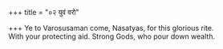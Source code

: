 +++
title = "०२ युवं वरो"

+++
Ye to Varosusaman come, Nasatyas, for this glorious rite.  
     With your protecting aid. Strong Gods, who pour down wealth.